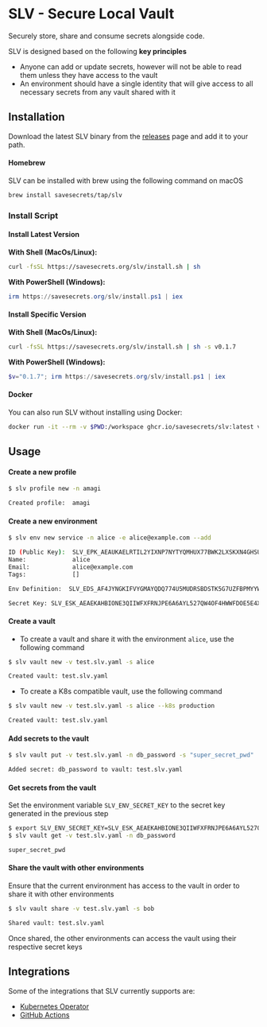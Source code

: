 # SLV - Secure Local Vault
Securely store, share and consume secrets alongside code.

SLV is designed based on the following **key principles**
 - Anyone can add or update secrets, however will not be able to read them unless they have access to the vault
 - An environment should have a single identity that will give access to all necessary secrets from any vault shared with it

## Installation
Download the latest SLV binary from the [releases](https://github.com/savesecrets/slv/releases/latest) page and add it to your path.

#### Homebrew
SLV can be installed with brew using the following command on macOS
```zsh
brew install savesecrets/tap/slv
```

### Install Script

#### Install Latest Version
**With Shell (MacOs/Linux):**
```sh
curl -fsSL https://savesecrets.org/slv/install.sh | sh
```
**With PowerShell (Windows):**
```powershell
irm https://savesecrets.org/slv/install.ps1 | iex
```

#### Install Specific Version
**With Shell (MacOs/Linux):**
```sh
curl -fsSL https://savesecrets.org/slv/install.sh | sh -s v0.1.7
```
**With PowerShell (Windows):**
```powershell
$v="0.1.7"; irm https://savesecrets.org/slv/install.ps1 | iex
```

#### Docker
You can also run SLV without installing using Docker:
```zsh
docker run -it --rm -v $PWD:/workspace ghcr.io/savesecrets/slv:latest version
```

## Usage

#### Create a new profile
```sh
$ slv profile new -n amagi

Created profile:  amagi
```

#### Create a new environment
```sh
$ slv env new service -n alice -e alice@example.com --add

ID (Public Key):  SLV_EPK_AEAUKAELRTIL2YIXNP7NYTYQMHUX77BWK2LXSKXN4GHSUECDNEJ7XFECLE
Name:             alice
Email:            alice@example.com
Tags:             []

Env Definition:  SLV_EDS_AF4JYNGKIFVYGMAYQDQ774U5MUDRSBDSTK5G7UZFBPMYYW5ECRETKSBAKFISVFOS75PKJ5HY6I7FPEHHSN3S3MY3KAUPSX4DSI2QSJQVJOIP7KUCY522DBJEUJLPLT3XLZUUFUT7CZZV2MRNLY77HMWC5RO6AF6RD6MHDBAIQQERMKAY55NAWELAGDHD766NLZGJRPD5NHD3BP3BKXN3J26FZ3V4GK6TF5AA7RYI4Q6K5LVTOPVINTQNHVIIBWZ5AAAP775I7Q3QS

Secret Key: SLV_ESK_AEAEKAHBIONE3QIIWFXFRNJPE6A6AYL527QW4OF4HWWFDOE5E4XR5LO2WI
```

#### Create a vault
- To create a vault and share it with the environment `alice`, use the following command
```sh
$ slv vault new -v test.slv.yaml -s alice

Created vault: test.slv.yaml
```
- To create a K8s compatible vault, use the following command
```sh
$ slv vault new -v test.slv.yaml -s alice --k8s production

Created vault: test.slv.yaml
```

#### Add secrets to the vault
```sh
$ slv vault put -v test.slv.yaml -n db_password -s "super_secret_pwd"

Added secret: db_password to vault: test.slv.yaml
```

#### Get secrets from the vault
Set the environment variable `SLV_ENV_SECRET_KEY` to the secret key generated in the previous step
```sh
$ export SLV_ENV_SECRET_KEY=SLV_ESK_AEAEKAHBIONE3QIIWFXFRNJPE6A6AYL527QW4OF4HWWFDOE5E4XR5LO2WI
$ slv vault get -v test.slv.yaml -n db_password

super_secret_pwd
```

#### Share the vault with other environments
Ensure that the current environment has access to the vault in order to share it with other environments
```sh
$ slv vault share -v test.slv.yaml -s bob

Shared vault: test.slv.yaml
```
Once shared, the other environments can access the vault using their respective secret keys

## Integrations
Some of the integrations that SLV currently supports are:
- [Kubernetes Operator](/operator/README.md)
- [GitHub Actions](https://github.com/savesecrets/slv-action)
